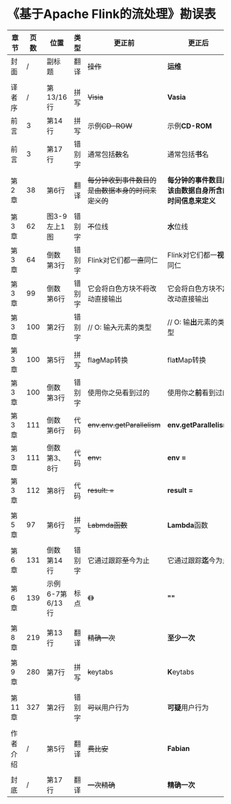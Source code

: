 # 《基于Apache Flink的流处理》勘误表

|章节|页数  |位置 |类型    |更正前        |更正后         | 提交者 |
|---|-----|-----|-------|-------------|--------------|----------|
|封面|/|副标题|翻译|~~操作~~|**运维**|Xingcan|
||
|译者序|/|第13/16行|拼写|~~Visia~~|**Vasia**|Xingcan|
|前言|3|第14行|拼写|示例~~CD-ROW~~|示例**CD-ROM**|Fanxi|
|前言|3|第17行|错别字|通常包括~~数~~名|通常包括**书**名|-|
||
|第2章|38|第6行|翻译|~~每分钟收到事件数目的是由数据本身的时间来定义的~~|**每分钟的事件数目应该由数据自身所含的时间信息来定义**|Zhanglu He|
||
|第3章|62|图3-9左上1图|错别字|~~不~~位线|**水**位线|Guihai Liu|
|第3章|64|倒数第3行|错别字|Flink对它们都一~~直~~同仁|Flink对它们都一**视**同仁|Guihai Liu|
|第3章|99|倒数第6行|错别字|它会将白色方块不~~将~~改动直接输出|它会将白色方块不**加**改动直接输出|Guihai Liu|
|第3章|100|第2行|错别字|// O: 输~~入~~元素的类型|// O: 输**出**元素的类型|Guihai Liu|
|第3章|100|第5行|拼写|fla~~g~~Map转换|fla**t**Map转换|Guihai Liu|
|第3章|100|倒数第3行|错别字|使用你之~~见~~看到过的|使用你之**前**看到过的|Guihai Liu|
|第3章|111|倒数第6行|代码|~~env.env.getParallelism~~|**env.getParallelism**|zh0122|
|第3章|111|倒数第3、8行|代码|~~env:~~|**env =**|Xingcan|
|第3章|112|第8行|代码|~~result: =~~|**result =**|Xingcan|
||
|第5章|97|第6行|拼写|~~Labmda函数~~|**Lambda**函数|Fanxi|
||
|第6章|131|倒数第14行|错别字|它通过跟踪~~至~~今为止|它通过跟踪**迄**今为止|Guihai Liu|
|第6章|139|示例6-7第6/13行|标点|~~《》~~|**\"\"**|Jeff Yang|
||
|第8章|219|第13行|翻译|~~精确一次~~|**至少一次**|Mason More|
||
|第9章|280|第7行|拼写|~~k~~eytabs|**K**eytabs|Guihai Liu|
||
|第11章|327|第2行|错别字|~~可以~~用户行为|**可疑**用户行为|Guihai Liu|
||
|作者介绍|/|第5行|翻译|~~费比安~~|**Fabian**|Xingcan|
||
|封底|/|第17行|翻译|~~一次精确~~|**精确一次**|Guihai Liu|
